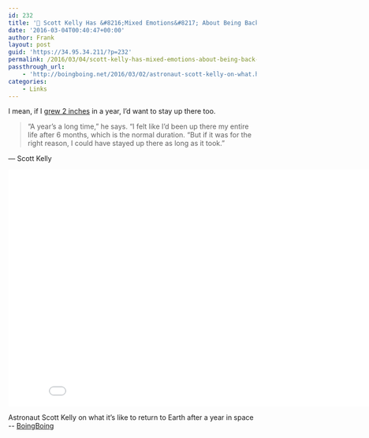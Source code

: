 ```yaml
---
id: 232
title: '🔗 Scott Kelly Has &#8216;Mixed Emotions&#8217; About Being Back On Earth | BoingBoing'
date: '2016-03-04T00:40:47+00:00'
author: Frank
layout: post
guid: 'https://34.95.34.211/?p=232'
permalink: /2016/03/04/scott-kelly-has-mixed-emotions-about-being-back-on-earth-boingboing/
passthrough_url:
    - 'http://boingboing.net/2016/03/02/astronaut-scott-kelly-on-what.html'
categories:
    - Links
---
```


I mean, if I [grew 2 inches](http://www.theverge.com/2016/3/3/11156320/scott-kelly-year-in-space-younger-taller-relativity-gravity) in a year, I’d want to stay up there too.


> “A year’s a long time,” he says. “I felt like I’d been up there my entire life after 6 months, which is the normal duration. “But if it was for the right reason, I could have stayed up there as long as it took.”

— Scott Kelly

<iframe allowfullscreen="" frameborder="0" height="480" scrolling="no" src="//www.youtube.com/embed/ExfwknvzcY8?feature=youtu.be&wmode=opaque&enablejsapi=1" width="854">  
</iframe>

Astronaut Scott Kelly on what it’s like to return to Earth after a year in space -- [BoingBoing](http://boingboing.net/2016/03/02/astronaut-scott-kelly-on-what.html)